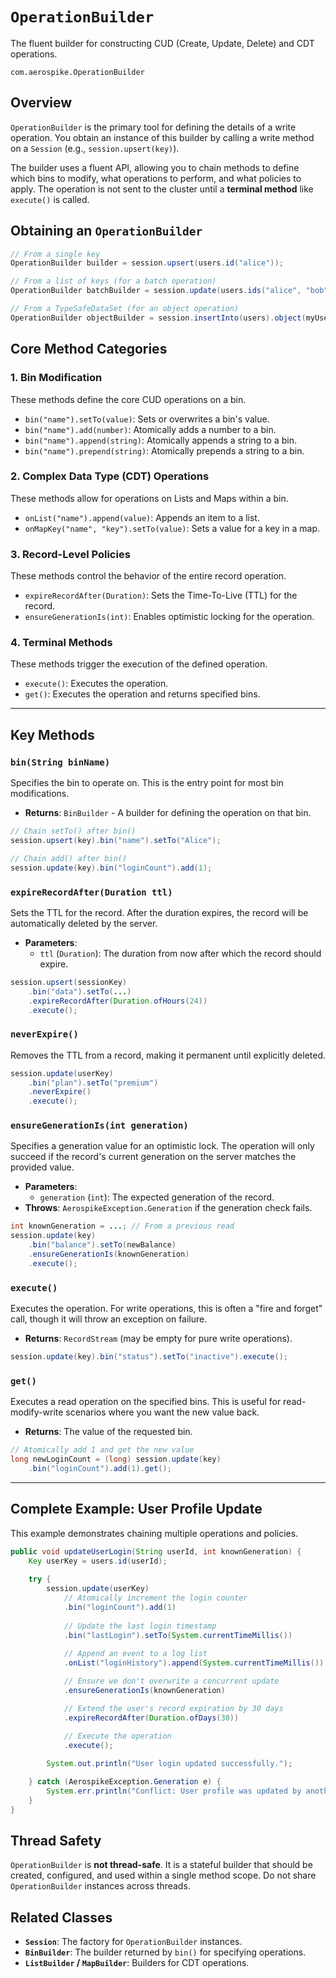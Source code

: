 # `OperationBuilder`

The fluent builder for constructing CUD (Create, Update, Delete) and CDT operations.

`com.aerospike.OperationBuilder`

## Overview

`OperationBuilder` is the primary tool for defining the details of a write operation. You obtain an instance of this builder by calling a write method on a `Session` (e.g., `session.upsert(key)`).

The builder uses a fluent API, allowing you to chain methods to define which bins to modify, what operations to perform, and what policies to apply. The operation is not sent to the cluster until a **terminal method** like `execute()` is called.

## Obtaining an `OperationBuilder`

```java
// From a single key
OperationBuilder builder = session.upsert(users.id("alice"));

// From a list of keys (for a batch operation)
OperationBuilder batchBuilder = session.update(users.ids("alice", "bob"));

// From a TypeSafeDataSet (for an object operation)
OperationBuilder objectBuilder = session.insertInto(users).object(myUser);
```

## Core Method Categories

### 1. Bin Modification

These methods define the core CUD operations on a bin.

- `bin("name").setTo(value)`: Sets or overwrites a bin's value.
- `bin("name").add(number)`: Atomically adds a number to a bin.
- `bin("name").append(string)`: Atomically appends a string to a bin.
- `bin("name").prepend(string)`: Atomically prepends a string to a bin.

### 2. Complex Data Type (CDT) Operations

These methods allow for operations on Lists and Maps within a bin.

- `onList("name").append(value)`: Appends an item to a list.
- `onMapKey("name", "key").setTo(value)`: Sets a value for a key in a map.

### 3. Record-Level Policies

These methods control the behavior of the entire record operation.

- `expireRecordAfter(Duration)`: Sets the Time-To-Live (TTL) for the record.
- `ensureGenerationIs(int)`: Enables optimistic locking for the operation.

### 4. Terminal Methods

These methods trigger the execution of the defined operation.

- `execute()`: Executes the operation.
- `get()`: Executes the operation and returns specified bins.

---

## Key Methods

### `bin(String binName)`

Specifies the bin to operate on. This is the entry point for most bin modifications.

- **Returns**: `BinBuilder` - A builder for defining the operation on that bin.

```java
// Chain setTo() after bin()
session.upsert(key).bin("name").setTo("Alice");

// Chain add() after bin()
session.update(key).bin("loginCount").add(1);
```

### `expireRecordAfter(Duration ttl)`

Sets the TTL for the record. After the duration expires, the record will be automatically deleted by the server.

- **Parameters**:
    - `ttl` (`Duration`): The duration from now after which the record should expire.

```java
session.upsert(sessionKey)
    .bin("data").setTo(...)
    .expireRecordAfter(Duration.ofHours(24))
    .execute();
```

### `neverExpire()`

Removes the TTL from a record, making it permanent until explicitly deleted.

```java
session.update(userKey)
    .bin("plan").setTo("premium")
    .neverExpire()
    .execute();
```

### `ensureGenerationIs(int generation)`

Specifies a generation value for an optimistic lock. The operation will only succeed if the record's current generation on the server matches the provided value.

- **Parameters**:
    - `generation` (`int`): The expected generation of the record.
- **Throws**: `AerospikeException.Generation` if the generation check fails.

```java
int knownGeneration = ...; // From a previous read
session.update(key)
    .bin("balance").setTo(newBalance)
    .ensureGenerationIs(knownGeneration)
    .execute();
```

### `execute()`

Executes the operation. For write operations, this is often a "fire and forget" call, though it will throw an exception on failure.

- **Returns**: `RecordStream` (may be empty for pure write operations).

```java
session.update(key).bin("status").setTo("inactive").execute();
```

### `get()`

Executes a read operation on the specified bins. This is useful for read-modify-write scenarios where you want the new value back.

- **Returns**: The value of the requested bin.

```java
// Atomically add 1 and get the new value
long newLoginCount = (long) session.update(key)
    .bin("loginCount").add(1).get();
```

---

## Complete Example: User Profile Update

This example demonstrates chaining multiple operations and policies.

```java
public void updateUserLogin(String userId, int knownGeneration) {
    Key userKey = users.id(userId);
    
    try {
        session.update(userKey)
            // Atomically increment the login counter
            .bin("loginCount").add(1)
            
            // Update the last login timestamp
            .bin("lastLogin").setTo(System.currentTimeMillis())
            
            // Append an event to a log list
            .onList("loginHistory").append(System.currentTimeMillis())

            // Ensure we don't overwrite a concurrent update
            .ensureGenerationIs(knownGeneration)

            // Extend the user's record expiration by 30 days
            .expireRecordAfter(Duration.ofDays(30))

            // Execute the operation
            .execute();
            
        System.out.println("User login updated successfully.");

    } catch (AerospikeException.Generation e) {
        System.err.println("Conflict: User profile was updated by another process. Please retry.");
    }
}
```

## Thread Safety

`OperationBuilder` is **not thread-safe**. It is a stateful builder that should be created, configured, and used within a single method scope. Do not share `OperationBuilder` instances across threads.

## Related Classes

- **`Session`**: The factory for `OperationBuilder` instances.
- **`BinBuilder`**: The builder returned by `bin()` for specifying operations.
- **`ListBuilder` / `MapBuilder`**: Builders for CDT operations.
